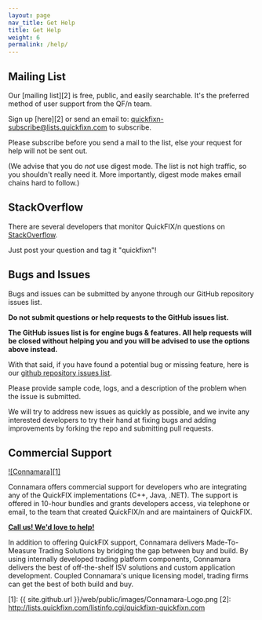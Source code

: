 ```yaml
---
layout: page
nav_title: Get Help
title: Get Help
weight: 6
permalink: /help/
---
```


Mailing List
------------

Our [mailing list][2] is free, public, and easily searchable.
It's the preferred method of user support from the QF/n team.

Sign up [here][2] or send an email to: 
[quickfixn-subscribe@lists.quickfixn.com](mailto:quickfixn-subscribe@lists.quickfixn.com) to subscribe.

Please subscribe before you send a mail to the list, else your request for help will not be sent out.

(We advise that you do *not* use digest mode.
The list is not high traffic, so you shouldn't really need it.
More importantly, digest mode makes email chains hard to follow.)


StackOverflow
-------------

There are several developers that monitor QuickFIX/n questions on [StackOverflow](https://stackoverflow.com).

Just post your question and tag it "quickfixn"!


Bugs and Issues
---------------

Bugs and issues can be submitted by anyone through our GitHub repository issues list.

**Do not submit questions or help requests to the GitHub issues list.**

**The GitHub issues list is for engine bugs & features.
All help requests will be closed without helping you and you will be
advised to use the options above instead.**

With that said, if you have found a potential bug or missing feature,
here is our [github repository issues list](https://github.com/connamara/quickfixn/issues).

Please provide sample code, logs, and a description of the problem when
the issue is submitted.

We will try to address new issues as quickly as possible, and we invite
any interested developers to try their hand at fixing bugs and adding
improvements by forking the repo and submitting pull requests.


Commercial Support
------------------

[![Connamara][1]][0]


Connamara offers commercial support for developers who are integrating 
any of the QuickFIX implementations (C++, Java, .NET). The support is 
offered in 10-hour bundles and grants developers access, via telephone 
or email, to the team that created QuickFIX/n and are maintainers of 
QuickFIX.

**[Call us!  We'd love to help!](https://www.connamara.com/contact/)**

In addition to offering QuickFIX support, Connamara delivers Made-To-Measure 
Trading Solutions by bridging the gap between buy and build. By using 
internally developed trading platform components, Connamara delivers the 
best of off-the-shelf ISV solutions and custom application development. 
Coupled Connamara's unique licensing model, trading firms can get the 
best of both build and buy.

[0]: http://connamara.com
[1]: {{ site.github.url }}/web/public/images/Connamara-Logo.png
[2]: http://lists.quickfixn.com/listinfo.cgi/quickfixn-quickfixn.com

